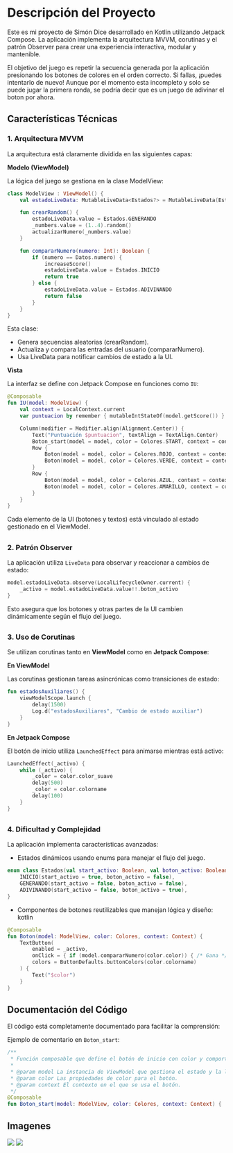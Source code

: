 # Descripción del Proyecto

Este es mi proyecto de Simón Dice desarrollado en Kotlin utilizando Jetpack Compose. La aplicación implementa la arquitectura MVVM, corutinas y el patrón Observer para crear una experiencia interactiva, modular y mantenible.

El objetivo del juego es repetir la secuencia generada por la aplicación presionando los botones de colores en el orden correcto. Si fallas, ¡puedes intentarlo de nuevo! Aunque por el momento esta incompleto y solo se puede jugar la primera ronda, se podría decir que es un juego de adivinar el boton por ahora.

##

## Características Técnicas
### 1. Arquitectura MVVM

La arquitectura está claramente dividida en las siguientes capas:

**Modelo (ViewModel)**

La lógica del juego se gestiona en la clase ModelView:
```kotlin
class ModelView : ViewModel() {
    val estadoLiveData: MutableLiveData<Estados?> = MutableLiveData(Estados.INICIO)

    fun crearRandom() {
        estadoLiveData.value = Estados.GENERANDO
        _numbers.value = (1..4).random()
        actualizarNumero(_numbers.value)
    }

    fun compararNumero(numero: Int): Boolean {
        if (numero == Datos.numero) {
            increaseScore()
            estadoLiveData.value = Estados.INICIO
            return true
        } else {
            estadoLiveData.value = Estados.ADIVINANDO
            return false
        }
    }
}

```

Esta clase:

- Genera secuencias aleatorias (crearRandom).
- Actualiza y compara las entradas del usuario (compararNumero).
- Usa LiveData para notificar cambios de estado a la UI.

**Vista**


La interfaz se define con Jetpack Compose en funciones como `IU`:
```kotlin
@Composable
fun IU(model: ModelView) {
    val context = LocalContext.current
    var puntuacion by remember { mutableIntStateOf(model.getScore()) }

    Column(modifier = Modifier.align(Alignment.Center)) {
        Text("Puntuación $puntuacion", textAlign = TextAlign.Center)
        Boton_start(model = model, color = Colores.START, context = context)
        Row {
            Boton(model = model, color = Colores.ROJO, context = context)
            Boton(model = model, color = Colores.VERDE, context = context)
        }
        Row {
            Boton(model = model, color = Colores.AZUL, context = context)
            Boton(model = model, color = Colores.AMARILLO, context = context)
        }
    }
}

```

Cada elemento de la UI (botones y textos) está vinculado al estado gestionado en el ViewModel.

##

### 2. Patrón Observer
La aplicación utiliza `LiveData` para observar y reaccionar a cambios de estado:
```kotlin
model.estadoLiveData.observe(LocalLifecycleOwner.current) {
    _activo = model.estadoLiveData.value!!.boton_activo
}
```
Esto asegura que los botones y otras partes de la UI cambien dinámicamente según el flujo del juego.

##

### 3. Uso de Corutinas
Se utilizan corutinas tanto en **ViewModel** como en **Jetpack Compose**:

**En ViewModel**

Las corutinas gestionan tareas asincrónicas como transiciones de estado:
```kotlin
fun estadosAuxiliares() {
    viewModelScope.launch {
        delay(1500)
        Log.d("estadosAuxiliares", "Cambio de estado auxiliar")
    }
}
```

**En Jetpack Compose**

El botón de inicio utiliza `LaunchedEffect` para animarse mientras está activo:
```kotlin
LaunchedEffect(_activo) {
    while (_activo) {
        _color = color.color_suave
        delay(500)
        _color = color.colorname
        delay(100)
    }
}
```

##

### 4. Dificultad y Complejidad
La aplicación implementa características avanzadas:

- Estados dinámicos usando enums para manejar el flujo del juego.
```kotlin
enum class Estados(val start_activo: Boolean, val boton_activo: Boolean) {
    INICIO(start_activo = true, boton_activo = false),
    GENERANDO(start_activo = false, boton_activo = false),
    ADIVINANDO(start_activo = false, boton_activo = true),
}
```
- Componentes de botones reutilizables que manejan lógica y diseño:
kotlin
```kotlin
@Composable
fun Boton(model: ModelView, color: Colores, context: Context) {
    TextButton(
        enabled = _activo,
        onClick = { if (model.compararNumero(color.color)) { /* Gana */ } },
        colors = ButtonDefaults.buttonColors(color.colorname)
    ) {
        Text("$color")
    }
}

```

##

## Documentación del Código
El código está completamente documentado para facilitar la comprensión:

Ejemplo de comentario en `Boton_start`:
```kotlin
/**
 * Función composable que define el botón de inicio con color y comportamiento específicos.
 *
 * @param model La instancia de ViewModel que gestiona el estado y la lógica de la aplicación.
 * @param color Las propiedades de color para el botón.
 * @param context El contexto en el que se usa el botón.
 */
@Composable
fun Boton_start(model: ModelView, color: Colores, context: Context) {
```

## Imagenes

![](img/1.png)
![](img/2.png)